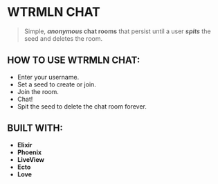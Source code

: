 # WTRMLN CHAT

> Simple, **_anonymous_ chat rooms** that persist until a user ***spits*** the seed and deletes the room.

## HOW TO USE WTRMLN CHAT:

- Enter your username.
- Set a seed to create or join.
- Join the room.
- Chat!
- Spit the seed to delete the chat room forever.

## BUILT WITH:

- **Elixir**
- **Phoenix**
- **LiveView**
- **Ecto**
- **Love**
